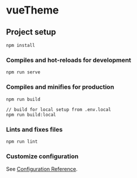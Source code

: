 # vueTheme

## Project setup
```
npm install
```

### Compiles and hot-reloads for development
```
npm run serve
```

### Compiles and minifies for production
```
npm run build

// build for local setup from .env.local
npm run build:local  
```

### Lints and fixes files
```
npm run lint
```

### Customize configuration
See [Configuration Reference](https://cli.vuejs.org/config/).
